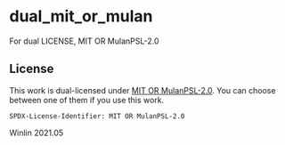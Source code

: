 # dual_mit_or_mulan

For dual LICENSE, MIT OR MulanPSL-2.0

## License

This work is dual-licensed under [MIT OR MulanPSL-2.0](http://spdx.org/licenses/).
You can choose between one of them if you use this work.

`SPDX-License-Identifier: MIT OR MulanPSL-2.0`

Winlin 2021.05
